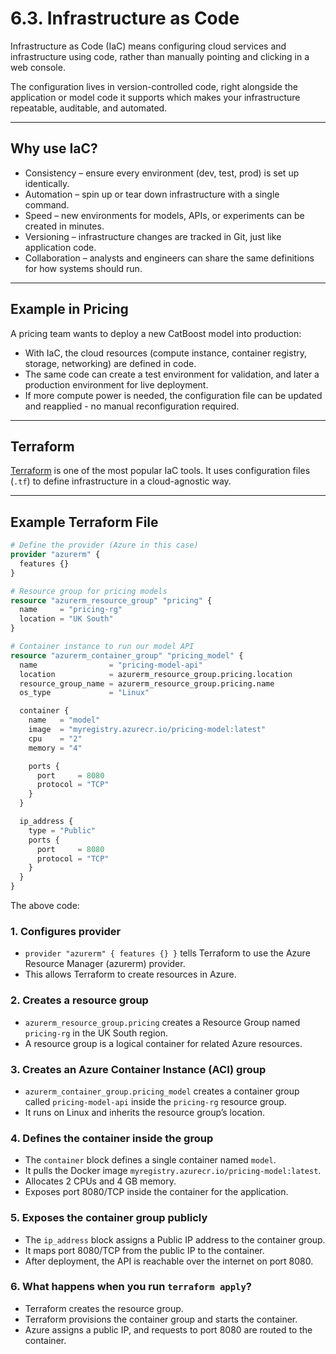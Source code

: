 # 6.3. Infrastructure as Code

Infrastructure as Code (IaC) means configuring cloud services and infrastructure using code, rather than manually pointing and clicking in a web console.  

The configuration lives in version-controlled code, right alongside the application or model code it supports which makes your infrastructure repeatable, auditable, and automated.

---

## Why use IaC?

- Consistency – ensure every environment (dev, test, prod) is set up identically.  
- Automation – spin up or tear down infrastructure with a single command.  
- Speed – new environments for models, APIs, or experiments can be created in minutes.  
- Versioning – infrastructure changes are tracked in Git, just like application code.  
- Collaboration – analysts and engineers can share the same definitions for how systems should run.  

---

## Example in Pricing

A pricing team wants to deploy a new CatBoost model into production:  

- With IaC, the cloud resources (compute instance, container registry, storage, networking) are defined in code.  
- The same code can create a test environment for validation, and later a production environment for live deployment.  
- If more compute power is needed, the configuration file can be updated and reapplied - no manual reconfiguration required.  

---

## Terraform

[Terraform](https://developer.hashicorp.com/terraform) is one of the most popular IaC tools. It uses configuration files (`.tf`) to define infrastructure in a cloud-agnostic way.  

---

## Example Terraform File

```terraform
# Define the provider (Azure in this case)
provider "azurerm" {
  features {}
}

# Resource group for pricing models
resource "azurerm_resource_group" "pricing" {
  name     = "pricing-rg"
  location = "UK South"
}

# Container instance to run our model API
resource "azurerm_container_group" "pricing_model" {
  name                = "pricing-model-api"
  location            = azurerm_resource_group.pricing.location
  resource_group_name = azurerm_resource_group.pricing.name
  os_type             = "Linux"

  container {
    name   = "model"
    image  = "myregistry.azurecr.io/pricing-model:latest"
    cpu    = "2"
    memory = "4"

    ports {
      port     = 8080
      protocol = "TCP"
    }
  }

  ip_address {
    type = "Public"
    ports {
      port     = 8080
      protocol = "TCP"
    }
  }
}
```

The above code: 


### 1. Configures provider  

   - `provider "azurerm" { features {} }` tells Terraform to use the Azure Resource Manager (azurerm) provider.  
   - This allows Terraform to create resources in Azure.

### 2. Creates a resource group  

   - `azurerm_resource_group.pricing` creates a Resource Group named `pricing-rg` in the UK South region.  
   - A resource group is a logical container for related Azure resources.

### 3. Creates an Azure Container Instance (ACI) group  

   - `azurerm_container_group.pricing_model` creates a container group called `pricing-model-api` inside the `pricing-rg` resource group.  
   - It runs on Linux and inherits the resource group’s location.

### 4. Defines the container inside the group  

   - The `container` block defines a single container named `model`.  
   - It pulls the Docker image `myregistry.azurecr.io/pricing-model:latest`.  
   - Allocates 2 CPUs and 4 GB memory.  
   - Exposes port 8080/TCP inside the container for the application.

### 5. Exposes the container group publicly  

   - The `ip_address` block assigns a Public IP address to the container group.  
   - It maps port 8080/TCP from the public IP to the container.  
   - After deployment, the API is reachable over the internet on port 8080.

### 6. What happens when you run `terraform apply`? 

   - Terraform creates the resource group.  
   - Terraform provisions the container group and starts the container.  
   - Azure assigns a public IP, and requests to port 8080 are routed to the container.